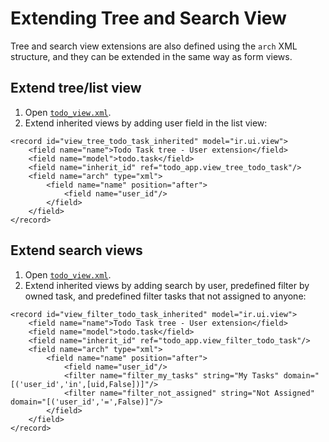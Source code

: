 # Extending Tree and Search View

Tree and search view extensions are also defined using the `arch` XML structure, and they can be extended in the same way as form views.


## Extend tree/list view

1. Open [`todo_view.xml`](3.2.extending-views.md).
2. Extend inherited views by adding user field in the list view:
```
<record id="view_tree_todo_task_inherited" model="ir.ui.view">
	<field name="name">Todo Task tree - User extension</field>
	<field name="model">todo.task</field>
	<field name="inherit_id" ref="todo_app.view_tree_todo_task"/>
	<field name="arch" type="xml">
		<field name="name" position="after">
			<field name="user_id"/>
		</field>
	</field>
</record>
```


## Extend search views

1. Open [`todo_view.xml`](3.2.extending-views.md).
2. Extend inherited views by adding search by user, predefined filter by owned task, and predefined filter tasks that not assigned to anyone:
```
<record id="view_filter_todo_task_inherited" model="ir.ui.view">
	<field name="name">Todo Task tree - User extension</field>
	<field name="model">todo.task</field>
	<field name="inherit_id" ref="todo_app.view_filter_todo_task"/>
	<field name="arch" type="xml">
		<field name="name" position="after">
			<field name="user_id"/>
			<filter name="filter_my_tasks" string="My Tasks" domain="[('user_id','in',[uid,False])]"/>
			<filter name="filter_not_assigned" string="Not Assigned" domain="[('user_id','=',False)]"/>
		</field>
	</field>
</record>
```
